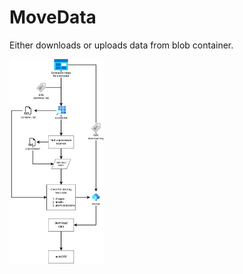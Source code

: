 # MoveData

Either downloads or uploads data from blob container.

<div style="width: 30%; height: 30%">
  
  ![](../assets/movedata_download.png)
  
</div>